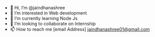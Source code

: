 - 👋 Hi, I’m @jaindhanashree
- 👀 I’m interested in Web development
- 🌱 I’m currently learning Node Js
- 💞️ I’m looking to collaborate on Internship 
- 📫 How to reach me [email Address] jaindhanashree01@gmail.com
